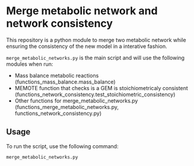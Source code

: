 # Merge metabolic network and network consistency

This repository is a python module to merge two metabolic network while ensuring the consistency of the new model in a interative fashion.

```merge_metabolic_networks.py``` is the main script and will use the following modules when run:
- Mass balance metabolic reactions (functions_mass_balance.mass_balance)
- MEMOTE function that checks is a GEM is stoichiometricaly consistent (functions_network_consistency.test_stoichiometric_consistency)
- Other functions for merge_metabolic_networks.py (functions_merge_metabolic_networks.py, functions_network_consistency.py) 


## Usage

To run the script, use the following command:

```
merge_metabolic_networks.py
```
